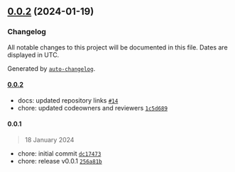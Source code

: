 

## [0.0.2](https://github.com/belvo-finance-opensource/payments-atoms/compare/0.0.1...0.0.2) (2024-01-19)

### Changelog

All notable changes to this project will be documented in this file. Dates are displayed in UTC.

Generated by [`auto-changelog`](https://github.com/CookPete/auto-changelog).

#### [0.0.2](https://github.com/belvo-finance-opensource/payments-atoms/compare/0.0.1...0.0.2)

- docs: updated repository links [`#14`](https://github.com/belvo-finance-opensource/payments-atoms/pull/14)
- chore: updated codeowners and reviewers [`1c5d689`](https://github.com/belvo-finance-opensource/payments-atoms/commit/1c5d689f6dd7306688776fc66caa8d1341cae7ed)

#### 0.0.1

> 18 January 2024

- chore: initial commit [`dc17473`](https://github.com/belvo-finance-opensource/payments-atoms/commit/dc1747354e327a9b13f11c5530f67aae3ab0241f)
- chore: release v0.0.1 [`256a81b`](https://github.com/belvo-finance-opensource/payments-atoms/commit/256a81b56adeaf4827469afdd5e094be9bf4be73)
